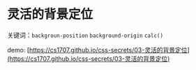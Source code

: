 # 灵活的背景定位

关键词：`backgroun-position` `background-origin` `calc()`

demo: [https://cs1707.github.io/css-secrets/03-灵活的背景定位](https://cs1707.github.io/css-secrets/03-灵活的背景定位)
